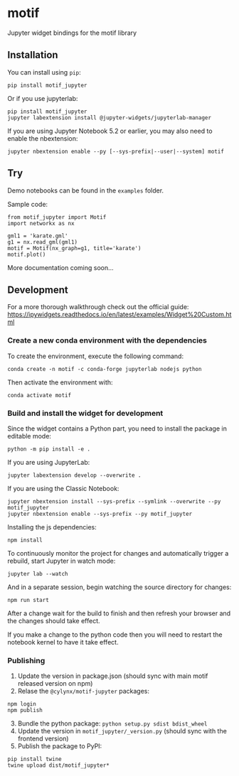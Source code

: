 
# motif

Jupyter widget bindings for the motif library

## Installation

You can install using `pip`:

```
pip install motif_jupyter
```

Or if you use jupyterlab:

```
pip install motif_jupyter
jupyter labextension install @jupyter-widgets/jupyterlab-manager
```

If you are using Jupyter Notebook 5.2 or earlier, you may also need to enable
the nbextension:
```
jupyter nbextension enable --py [--sys-prefix|--user|--system] motif
```

## Try

Demo notebooks can be found in the `examples` folder.

Sample code:
```
from motif_jupyter import Motif
import networkx as nx

gml1 = 'karate.gml'
g1 = nx.read_gml(gml1)
motif = Motif(nx_graph=g1, title='karate')
motif.plot()
```

More documentation coming soon...

## Development

For a more thorough walkthrough check out the official guide: 
https://ipywidgets.readthedocs.io/en/latest/examples/Widget%20Custom.html

### Create a new conda environment with the dependencies

To create the environment, execute the following command:

```
conda create -n motif -c conda-forge jupyterlab nodejs python
```

Then activate the environment with:

```
conda activate motif
```

### Build and install the widget for development

Since the widget contains a Python part, you need to install the package in editable mode:

```
python -m pip install -e .
```

If you are using JupyterLab:

```
jupyter labextension develop --overwrite .
```

If you are using the Classic Notebook:

```
jupyter nbextension install --sys-prefix --symlink --overwrite --py motif_jupyter
jupyter nbextension enable --sys-prefix --py motif_jupyter
```

Installing the js dependencies:

```
npm install
```

To continuously monitor the project for changes and automatically trigger a rebuild, start Jupyter in watch mode:

```
jupyter lab --watch
```

And in a separate session, begin watching the source directory for changes:

```
npm run start
```

After a change wait for the build to finish and then refresh your browser and the changes should take effect.  

If you make a change to the python code then you will need to restart the notebook kernel to have it take effect.

### Publishing

1. Update the version in package.json (should sync with main motif released version on npm)
2. Relase the `@cylynx/motif-jupyter` packages:
```
npm login
npm publish
```
3. Bundle the python package: `python setup.py sdist bdist_wheel`
4. Update the version in `motif_jupyter/_version.py` (should sync with the frontend version)
5. Publish the package to PyPI:
```
pip install twine
twine upload dist/motif_jupyter*
```
